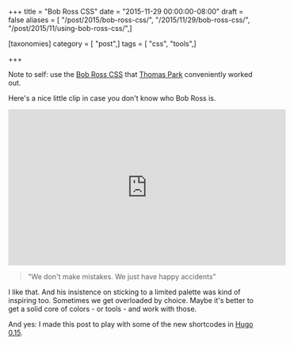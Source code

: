 +++
title = "Bob Ross CSS"
date = "2015-11-29 00:00:00-08:00"
draft = false
aliases = [ "/post/2015/bob-ross-css/", "/2015/11/29/bob-ross-css/", "/post/2015/11/using-bob-ross-css/",]

[taxonomies]
category = [ "post",]
tags = [ "css", "tools",]

+++

Note to self: use the [Bob Ross CSS][] that [Thomas Park][] conveniently worked out.

[Bob Ross CSS]: https://gist.github.com/thomaspark/41f381048adcceb6d261
[Thomas Park]: http://thomaspark.co/2015/11/bob-ross-color-palette-in-css/

<!--more-->

Here's a nice little clip in case you don't know who Bob Ross is.

<iframe width="560" height="315" src="https://www.youtube.com/embed/IWmgEOxVynU" title="YouTube video player" frameborder="0" allow="accelerometer; autoplay; clipboard-write; encrypted-media; gyroscope; picture-in-picture" allowfullscreen></iframe>

> "We don't make mistakes. We just have happy accidents"

I like that. And his insistence on sticking to a limited palette was kind of
inspiring too. Sometimes we get overloaded by choice. Maybe it's better to get
a solid core of colors - or tools - and work with those.



<script src="https://gist.github.com/thomaspark/41f381048adcceb6d261.js"></script>

And yes: I made this post to play with some of the new shortcodes
in [Hugo 0.15][].

[Hugo 0.15]: https://github.com/spf13/hugo/releases/tag/v0.15